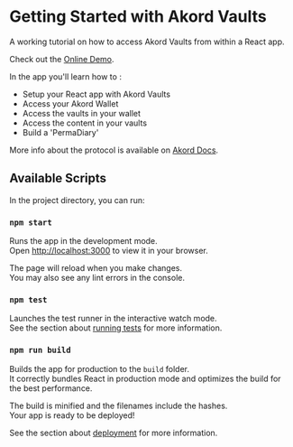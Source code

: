 # Getting Started with Akord Vaults

A working tutorial on how to access Akord Vaults from within a React app.

Check out the [Online Demo](http://js.akord.com).

In the app you'll learn how to :

- Setup your React app with Akord Vaults
- Access your Akord Wallet
- Access the vaults in your wallet
- Access the content in your vaults
- Build a 'PermaDiary'

More info about the protocol is available on [Akord Docs](https://docs.akord.com).

## Available Scripts

In the project directory, you can run:

### `npm start`

Runs the app in the development mode.\
Open [http://localhost:3000](http://localhost:3000) to view it in your browser.

The page will reload when you make changes.\
You may also see any lint errors in the console.

### `npm test`

Launches the test runner in the interactive watch mode.\
See the section about [running tests](https://facebook.github.io/create-react-app/docs/running-tests) for more information.

### `npm run build`

Builds the app for production to the `build` folder.\
It correctly bundles React in production mode and optimizes the build for the best performance.

The build is minified and the filenames include the hashes.\
Your app is ready to be deployed!

See the section about [deployment](https://facebook.github.io/create-react-app/docs/deployment) for more information.
